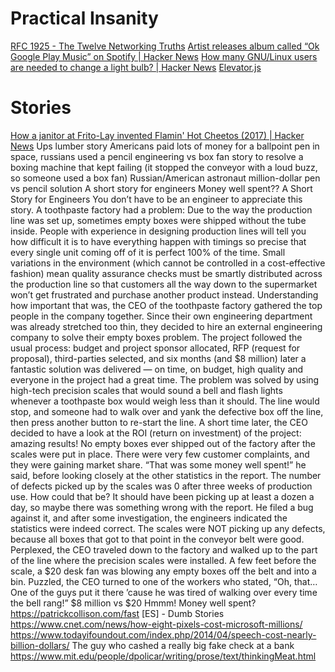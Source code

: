 # Practical Insanity

[RFC 1925 - The Twelve Networking Truths](https://tools.ietf.org/html/rfc1925)
[Artist releases album called “Ok Google Play Music” on Spotify | Hacker News](https://news.ycombinator.com/item?id=25278187)
[How many GNU/Linux users are needed to change a light bulb? | Hacker News](https://news.ycombinator.com/item?id=25369929)
[Elevator.js](https://tholman.com/elevator.js/)



# Stories

[How a janitor at Frito-Lay invented Flamin' Hot Cheetos (2017) | Hacker News](https://news.ycombinator.com/item?id=25510351)
Ups lumber story
Americans paid lots of money for a ballpoint pen in space, russians used a pencil
engineering vs box fan story to resolve a boxing machine that kept failing (it stopped the conveyor with a loud buzz, so someone used a box fan)
Russian/American astronaut million-dollar pen vs pencil solution
A short story for engineers
  Money well spent??
  A Short Story for Engineers
  You don’t have to be an engineer to appreciate this story.
  A toothpaste factory had a problem: Due to the way the production line was set up, sometimes empty boxes were shipped without the tube inside. People with experience in designing production lines will tell you how difficult it is to have everything happen with timings so precise that every single unit coming off of it is perfect 100% of the time. Small variations in the environment (which cannot be controlled in a cost-effective fashion) mean quality assurance checks must be smartly distributed across the production line so that customers all the way down to the supermarket won’t get frustrated and purchase another product instead.
  Understanding how important that was, the CEO of the toothpaste factory gathered the top people in the company together. Since their own engineering department was already stretched too thin, they decided to hire an external engineering company to solve their empty boxes problem.
  The project followed the usual process: budget and project sponsor allocated, RFP (request for proposal), third-parties selected, and six months (and $8 million) later a fantastic solution was delivered — on time, on budget, high quality and everyone in the project had a great time. The problem was solved by using high-tech precision scales that would sound a bell and flash lights whenever a toothpaste box would weigh less than it should. The line would stop, and someone had to walk over and yank the defective box off the line, then press another button to re-start the line.
  A short time later, the CEO decided to have a look at the ROI (return on investment) of the project: amazing results! No empty boxes ever shipped out of the factory after the scales were put in place. There were very few customer complaints, and they were gaining market share. “That was some money well spent!” he said, before looking closely at the other statistics in the report. 
  The number of defects picked up by the scales was 0 after three weeks of production use. How could that be? It should have been picking up at least a dozen a day, so maybe there was something wrong with the report. He filed a bug against it, and after some investigation, the engineers indicated the statistics were indeed correct. The scales were NOT picking up any defects, because all boxes that got to that point in the conveyor belt were good.
  Perplexed, the CEO traveled down to the factory and walked up to the part of the line where the precision scales were installed. A few feet before the scale, a $20 desk fan was blowing any empty boxes off the belt and into a bin. Puzzled, the CEO turned to one of the workers who stated, “Oh, that…One of the guys put it there ’cause he was tired of walking over every time the bell rang!”
  $8 million vs $20    Hmmm! Money well spent?
  <author unknown>
https://patrickcollison.com/fast
[ES] - Dumb Stories
  https://www.cnet.com/news/how-eight-pixels-cost-microsoft-millions/
  https://www.todayifoundout.com/index.php/2014/04/speech-cost-nearly-billion-dollars/
  The guy who cashed a really big fake check at a bank
https://www.mit.edu/people/dpolicar/writing/prose/text/thinkingMeat.html
